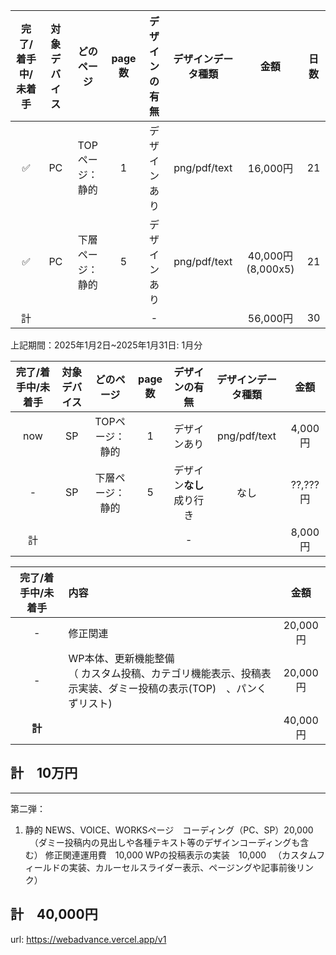 | 完了/着手中/未着手 | 対象デバイス  | どのページ | page数 | デザインの有無 | デザインデータ種類 | 金額 | 日数 |
|:---:|:---:|:---:|:---:|:---:|:---:|:---:|:---:|
| ✅ | PC | TOPページ：静的  | 1  | デザインあり | png/pdf/text | 16,000円 | 21 |
| ✅ | PC| 下層ページ：静的  | 5  | デザインあり | png/pdf/text | 40,000円(8,000x5) | 21 |
| 計 |  |  |  | - |  | 56,000円 | 30 |

上記期間：2025年1月2日~2025年1月31日: 1月分

| 完了/着手中/未着手 | 対象デバイス  | どのページ | page数 | デザインの有無 | デザインデータ種類 | 金額 |
|:---:|:---:|:---:|:---:|:---:|:---:|:---:|
| now | SP | TOPページ：静的  | 1  | デザインあり | png/pdf/text | 4,000円 |
| - | SP | 下層ページ：静的  | 5 | デザイン**なし** 成り行き | なし | ??,???円 |
| 計 |  |  |  | - |  | 8,000円 |


| 完了/着手中/未着手 | 内容  | 金額 |
|:---:|:---|:---:|
| - | 修正関連 | 20,000円 |
| - | WP本体、更新機能整備 <br>（ カスタム投稿、カテゴリ機能表示、投稿表示実装、ダミー投稿の表示(TOP)　、パンくずリスト) | 20,000円 |
| **計** |  | 40,000円 |

## **計**　**10万円**

---

第二弾：
1. 静的 NEWS、VOICE、WORKSページ　コーディング（PC、SP）20,000
　（ダミー投稿内の見出しや各種テキスト等のデザインコーディングも含む）
修正関連運用費　10,000
WPの投稿表示の実装　10,000
　（カスタムフィールドの実装、カルーセルスライダー表示、ページングや記事前後リンク）
## **計**　40,000円

url: https://webadvance.vercel.app/v1

